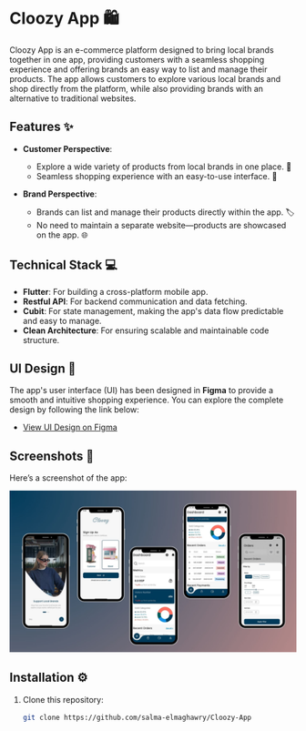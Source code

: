 # Cloozy App 🛍️

Cloozy App is an e-commerce platform designed to bring local brands together in one app, providing customers with a seamless shopping experience and offering brands an easy way to list and manage their products. The app allows customers to explore various local brands and shop directly from the platform, while also providing brands with an alternative to traditional websites.

## Features ✨

- **Customer Perspective**:
  - Explore a wide variety of products from local brands in one place. 🏬
  - Seamless shopping experience with an easy-to-use interface. 🛒
  
- **Brand Perspective**:
  - Brands can list and manage their products directly within the app. 🏷️
  - No need to maintain a separate website—products are showcased on the app. 🌐

## Technical Stack 💻

- **Flutter**: For building a cross-platform mobile app.
- **Restful API**: For backend communication and data fetching.
- **Cubit**: For state management, making the app's data flow predictable and easy to manage.
- **Clean Architecture**: For ensuring scalable and maintainable code structure.

## UI Design 🎨

The app's user interface (UI) has been designed in **Figma** to provide a smooth and intuitive shopping experience. You can explore the complete design by following the link below:

- [View UI Design on Figma](https://www.figma.com/your-design-link](https://www.figma.com/design/X710xXX9AU9jmIidevF1XX/Cloozy---Team-Side?node-id=0-1&p=f&t=YDv2Z7l9IeN852rM-0)) 

## Screenshots 📸

Here’s a screenshot of the app:

![Cloozy App Screenshot](https://github.com/salma-elmaghawry/Cloozy-App/blob/main/Cloozy.jpg)



## Installation ⚙️

1. Clone this repository:
   ```bash
   git clone https://github.com/salma-elmaghawry/Cloozy-App

